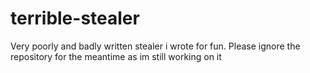# terrible-stealer
Very poorly and badly written stealer i wrote for fun.
Please ignore the repository for the meantime as im still working on it
